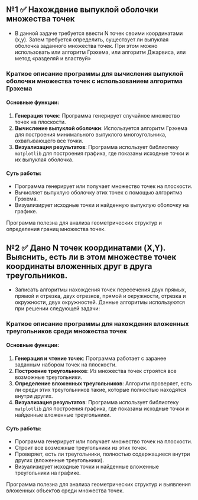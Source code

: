 ## №1 ✅ Нахождение выпуклой оболочки множества точек 
- В данной задаче требуется ввести N точек своими координатами (x,y). Затем требуется определить, существует ли выпуклая оболочка заданного множества точек. При этом можно использовать или алгоритм Грэхема, или алгоритм Джарвиса, или метод «разделяй и властвуй»

### Краткое описание программы для вычисления выпуклой оболочки множества точек с использованием алгоритма Грэхема

#### Основные функции:
1. **Генерация точек**: Программа генерирует случайное множество точек на плоскости.
2. **Вычисление выпуклой оболочки**: Используется алгоритм Грэхема для построения минимального выпуклого многоугольника, охватывающего все точки.
3. **Визуализация результатов**: Программа использует библиотеку `matplotlib` для построения графика, где показаны исходные точки и их выпуклая оболочка.

#### Суть работы:
- Программа генерирует или получает множество точек на плоскости.
- Вычисляет выпуклую оболочку этих точек с помощью алгоритма Грэхема.
- Визуализирует исходные точки и найденную выпуклую оболочку на графике.

Программа полезна для анализа геометрических структур и определения границ множества точек.

## №2  ✅ Дано N точек координатами (X,Y). Выяснить, есть ли в этом множестве точек координаты вложенных друг в друга треугольников.
- Записать алгоритмы нахождения точек пересечения двух прямых, прямой и отрезка, двух отрезков, прямой и окружности, отрезка и окружности, двух окружностей. Данные алгоритмы используются при решении следующей задачи:

### Краткое описание программы для нахождения вложенных треугольников среди множества точек

#### Основные функции:
1. **Генерация и чтение точек**: Программа работает с заранее заданным набором точек на плоскости.
2. **Построение треугольников**: Из множества точек строятся все возможные треугольники.
3. **Определение вложенных треугольников**: Алгоритм проверяет, есть ли среди этих треугольников такие, которые полностью находятся внутри других.
4. **Визуализация результатов**: Программа использует библиотеку `matplotlib` для построения графика, где показаны исходные точки и найденные вложенные треугольники.

#### Суть работы:
- Программа генерирует или получает множество точек на плоскости.
- Строит все возможные треугольники из этих точек.
- Проверяет, есть ли треугольники, полностью содержащиеся внутри других (вложенные треугольники).
- Визуализирует исходные точки и найденные вложенные треугольники на графике.

Программа полезна для анализа геометрических структур и выявления вложенных объектов среди множества точек.
